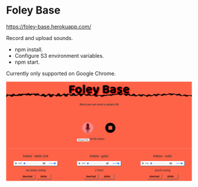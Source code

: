 # Foley Base

https://foley-base.herokuapp.com/

Record and upload sounds.

- npm install.
- Configure S3 environment variables.
- npm start.

Currently only supported on Google Chrome.

![alt text](https://github.com/Andrew-Hird/foley-base/blob/master/screen-caps/landing.png)



